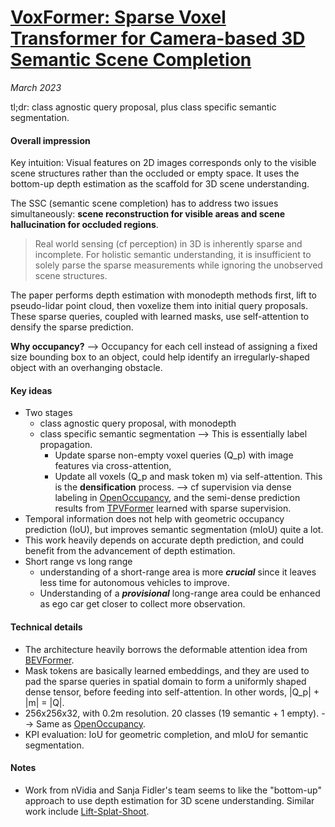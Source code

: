 # [VoxFormer: Sparse Voxel Transformer for Camera-based 3D Semantic Scene Completion](https://arxiv.org/abs/2302.12251)

_March 2023_

tl;dr: class agnostic query proposal, plus class specific semantic segmentation. 

#### Overall impression
Key intuition: Visual features on 2D images corresponds only to the visible scene structures rather than the occluded or empty space. It uses the bottom-up depth estimation as the scaffold for 3D scene understanding.

The SSC (semantic scene completion) has to address two issues simultaneously: **scene reconstruction for visible areas and scene hallucination for occluded regions**. 

> Real world sensing (cf perception) in 3D is inherently sparse and incomplete. For holistic semantic understanding, it is insufficient to solely parse the sparse measurements while ignoring the unobserved scene structures. 

The paper performs depth estimation with monodepth methods first, lift to pseudo-lidar point cloud, then voxelize them into initial query proposals. These sparse queries, coupled with learned masks, use self-attention to densify the sparse prediction.

**Why occupancy?** --> Occupancy for each cell instead of assigning a fixed size bounding box to an object, could help identify an irregularly-shaped object with an overhanging obstacle. 

#### Key ideas
- Two stages
	- class agnostic query proposal, with monodepth
	- class specific semantic segmentation --> This is essentially label propagation.
		- Update sparse non-empty voxel queries (Q_p) with image features via cross-attention,
		- Update all voxels (Q_p and mask token m) via self-attention. This is the **densification** process. --> cf supervision via dense labeling in [OpenOccupancy](openoccupancy.md), and the semi-dense prediction results from [TPVFormer](tpvformer.md) learned with sparse supervision.
- Temporal information does not help with geometric occupancy prediction (IoU), but improves semantic segmentation (mIoU) quite a lot. 
- This work heavily depends on accurate depth prediction, and could benefit from the advancement of depth estimation.
- Short range vs long range
	- understanding of a short-range area is more ***crucial*** since it leaves less time for autonomous vehicles to improve. 
	- Understanding of a ***provisional*** long-range area could be enhanced as ego car get closer to collect more observation.


#### Technical details
- The architecture heavily borrows the deformable attention idea from [BEVFormer](bevformer.md).
- Mask tokens are basically learned embeddings, and they are used to pad the sparse queries in spatial domain to form a uniformly shaped dense tensor, before feeding into self-attention. In other words, |Q_p| + |m| = |Q|.
- 256x256x32, with 0.2m resolution. 20 classes (19 semantic + 1 empty). --> Same as [OpenOccupancy](openoccupancy.md).
- KPI evaluation: IoU for geometric completion, and mIoU for semantic segmentation.

#### Notes
- Work from nVidia and Sanja Fidler's team seems to like the "bottom-up" approach to use depth estimation for 3D scene understanding. Similar work include [Lift-Splat-Shoot](lift_splat_shoot.md).